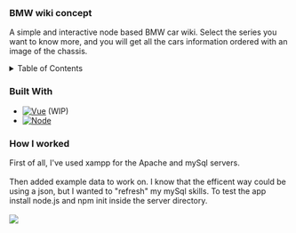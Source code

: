 <br />
<div align="center">

 <h3 align="left">BMW wiki concept</h3>

  <p align="left">
    A simple and interactive node based BMW car wiki. Select the series you want to know more, and you will get all the cars information ordered with an image of the chassis.
    <br>
  </p>
</div>



<!-- TABLE OF CONTENTS -->
<details>
  <summary>Table of Contents</summary>
  <ol>
    <li>
        <li><a href="#built-with">Built With</a></li>
    </li>
    <li>
      <a href="#How I worked">How I worked</a>
    </li>
  </ol>
</details>


### Built With

* [![Vue][Vue.js]][Vue-url] (WIP)
* [![Node][Node.js]][Nodejs-url]


### How I worked

First of all, I've used xampp for the Apache and mySql servers.<br><br>
Then added example data to work on. I know that the efficent way could be using a json, but I wanted to "refresh" my mySql skills. 
To test the app install node.js and npm init inside the server directory.<br><br>
<img src="https://i.imgur.com/Sfg7Kgh.png" align="center">



[Vue.js]: https://img.shields.io/badge/Vue.js-35495E?style=for-the-badge&logo=vuedotjs&logoColor=4FC08D
[Vue-url]: https://vuejs.org/
[Node.js]: https://img.shields.io/badge/Node.js-43853D?style=for-the-badge&logo=node.js&logoColor=white
[Nodejs-url]: https://nodejs.org/it/


